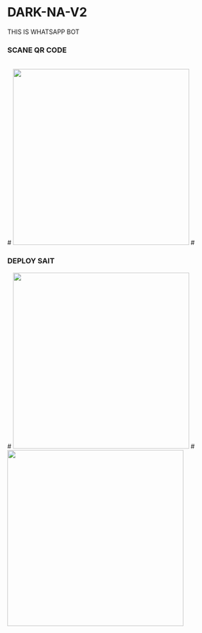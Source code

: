 # DARK-NA-V2
THIS IS WHATSAPP BOT

<h3> SCANE QR CODE </h3><br>
#
<a href = "https://replit.com/@Nilambara/DARK-NA-V3"><img src ="https://tse2.mm.bing.net/th?id=OIP.s28YVcDqC-PkpKoqKrLjUAAAAA&pid=Api&P=0" width="400" ></a>
#
<h3> DEPLOY SAIT </h3>
#
<a href = "https://railway.app/new"><img src ="https://railway.app/brand/logotype-dark.png" width="400" ></a>
#
<a href = "https://studio.mogenius.com/studio/cloud-space/add-cloud-space"><img src ="https://tse3.mm.bing.net/th?id=OIP.voxwVVkj3rph5rol5soNnQHaBw&pid=Api&P=0&w=300&h=300" width="400" ></a>
